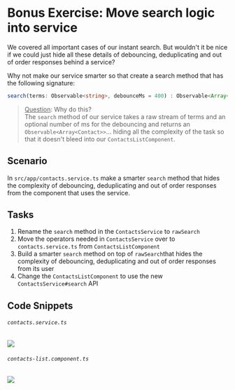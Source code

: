 # Bonus Exercise: Move search logic into service

We covered all important cases of our instant search. But wouldn't it be nice if we could just hide all these details of debouncing, deduplicating and out of order responses behind a service?

Why not make our service smarter so that create a search method that has the following signature:

```ts
search(terms: Observable<string>, debounceMs = 400) : Observable<Array<Contact>>
```

>  <u>Question</u>: Why do this?<br/> 
>  The `search` method of our service takes a raw stream of terms and an optional number of ms for the debouncing and returns an `Observable<Array<Contact>>`... hiding all the complexity of the task so that it doesn't bleed into our `ContactsListComponent`.

## Scenario

In `src/app/contacts.service.ts` make a smarter `search` method that hides the complexity of debouncing, deduplicating and out of order responses from the component that uses the service.

## Tasks

1. Rename the `search` method in the `ContactsService` to `rawSearch`
2. Move the operators needed in `ContactsService` over to `contacts.service.ts` from `ContactsListComponent`
3. Build a smarter `search` method on top of `rawSearch`that hides the complexity of debouncing, deduplicating and out of order responses from its user
4. Change the `ContactsListComponent` to use the new `ContactsService#search` API

 
## Code Snippets

###### `contacts.service.ts` 
 
 ![](https://user-images.githubusercontent.com/210413/46900204-08875480-cefb-11e8-9bdb-a64eda9407b5.png)

###### `contacts-list.component.ts` 

![](https://user-images.githubusercontent.com/210413/46900224-408e9780-cefb-11e8-85e2-5c47f1a9a255.png)

 